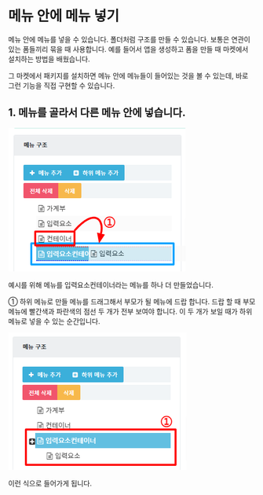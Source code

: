 # 메뉴 안에 메뉴 넣기
메뉴 안에 메뉴를 넣을 수 있습니다. 폴더처럼 구조를 만들 수 있습니다. 보통은 연관이 있는 폼들끼리 묶을 때 사용합니다. 예를 들어서 앱을 생성하고 폼을 만들 때 마켓에서 설치하는 방법을 배웠습니다.

그 마켓에서 패키지를 설치하면 메뉴 안에 메뉴들이 들어있는 것을 볼 수 있는데, 바로 그런 기능을 직접 구현할 수 있습니다.

## 1. 메뉴를 골라서 다른 메뉴 안에 넣습니다.

![메뉴를 골라서 다른 메뉴 안에 넣습니다](/media/image207.png)

예시를 위해 메뉴를 입력요소컨테이너라는 메뉴를 하나 더 만들었습니다.

①	하위 메뉴로 만들 메뉴를 드래그해서 부모가 될 메뉴에 드랍 합니다. 드랍 할 때 부모 메뉴에 빨간색과 파란색의 점선 두 개가 전부 보여야 합니다. 이 두 개가 보일 때가 하위 메뉴로 넣을 수 있는 순간입니다.

![중첩 되었는지 확인하기](/media/image208.png)

이런 식으로 들어가게 됩니다.